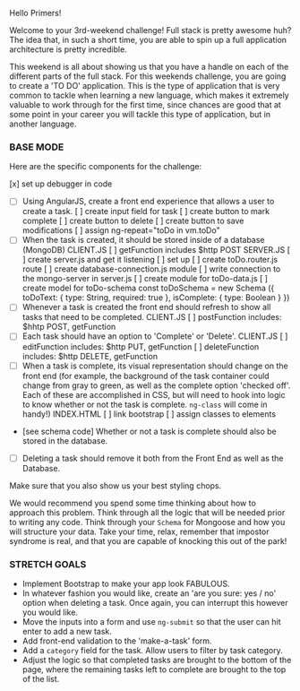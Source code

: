 
Hello Primers!

Welcome to your 3rd-weekend challenge!
Full stack is pretty awesome huh? The idea that, in such a short time, you are able to spin up a full application architecture is pretty incredible. 

This weekend is all about showing us that you have a handle on each of the different parts of the full stack. For this weekends challenge, you are going to create a 'TO DO' application. This is the type of application that is very common to tackle when learning a new language, which makes it extremely valuable to work through for the first time, since chances are good that at some point in your career you will tackle this type of application, but in another language.



### BASE MODE
Here are the specific components for the challenge:

[x] set up debugger in code
* [ ] Using AngularJS, create a front end experience that allows a user to create a task.
[ ] create input field for task
[ ] create button to mark complete
[ ] create button to delete
[ ] create button to save modifications
[ ] assign ng-repeat="toDo in vm.toDo"
* [ ] When the task is created, it should be stored inside of a database (MongoDB)
CLIENT.JS
[ ] getFunction includes $http POST
SERVER.JS
[ ] create server.js and get it listening
[ ] set up
[ ] create toDo.router.js route
[ ] create database-connection.js module
[ ] write connection to the mongo-server in server.js
[ ] create module for toDo-data.js
[ ] create model for toDo-schema
const toDoSchema = new Schema ({
    toDoText: { type: String, required: true },
    isComplete: { type: Boolean }
})
* [ ] Whenever a task is created the front end should refresh to show all tasks that need to be completed.
CLIENT.JS
[ ] postFunction includes: $hhtp POST, getFunction
* [ ] Each task should have an option to 'Complete' or 'Delete'.
CLIENT.JS
[ ] editFunction includes: $http PUT, getFunction
[ ] deleteFunction includes: $http DELETE, getFunction
* [ ] When a task is complete, its visual representation should change on the front end (for example, the background of the task container could change from gray to green, as well as the complete option 'checked off'. Each of these are accomplished in CSS, but will need to hook into logic to know whether or not the task is complete. `ng-class` will come in handy!)
INDEX.HTML
[ ] link bootstrap
[ ] assign classes to elements
* [see schema code] Whether or not a task is complete should also be stored in the database.
* [ ] Deleting a task should remove it both from the Front End as well as the Database.

Make sure that you also show us your best styling chops.

We would recommend you spend some time thinking about how to approach this problem. Think through all the logic that will be needed prior to writing any code. Think through your `Schema` for Mongoose and how you will structure your data. Take your time, relax, remember that impostor syndrome is real, and that you are capable of knocking this out of the park!

### STRETCH GOALS

- Implement Bootstrap to make your app look FABULOUS.
- In whatever fashion you would like, create an 'are you sure: yes / no' option when deleting a task. Once again, you can interrupt this however you would like.
- Move the inputs into a form and use `ng-submit` so that the user can hit enter to add a new task.
- Add front-end validation to the 'make-a-task' form.
- Add a `category` field for the task. Allow users to filter by task category. 
- Adjust the logic so that completed tasks are brought to the bottom of the page, where the remaining tasks left to complete are brought to the top of the list.
